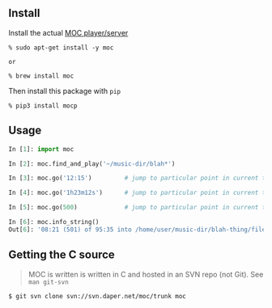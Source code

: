 ## Install

Install the actual [MOC player/server](https://moc.daper.net/)

```
% sudo apt-get install -y moc

or

% brew install moc
```

Then install this package with `pip`

```
% pip3 install mocp
```

## Usage

```python
In [1]: import moc

In [2]: moc.find_and_play('~/music-dir/blah*')

In [3]: moc.go('12:15')         # jump to particular point in current track

In [4]: moc.go('1h23m12s')      # jump to particular point in current track

In [5]: moc.go(500)             # jump to particular point in current track

In [6]: moc.info_string()
Out[6]: '08:21 (501) of 95:35 into /home/user/music-dir/blah-thing/file.mp3'
```

## Getting the C source

> MOC is written is written in C and hosted in an SVN repo (not Git). See `man
> git-svn`

```
$ git svn clone svn://svn.daper.net/moc/trunk moc
```
